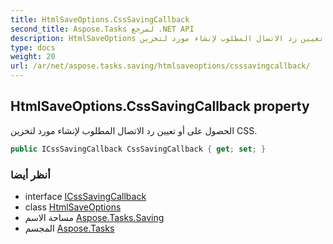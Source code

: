 ```yaml
---
title: HtmlSaveOptions.CssSavingCallback
second_title: Aspose.Tasks لمرجع .NET API
description: HtmlSaveOptions ملكية. الحصول على أو تعيين رد الاتصال المطلوب لإنشاء مورد لتخزين CSS.
type: docs
weight: 20
url: /ar/net/aspose.tasks.saving/htmlsaveoptions/csssavingcallback/
---
```

## HtmlSaveOptions.CssSavingCallback property

الحصول على أو تعيين رد الاتصال المطلوب لإنشاء مورد لتخزين CSS.

```csharp
public ICssSavingCallback CssSavingCallback { get; set; }
```

### أنظر أيضا

* interface [ICssSavingCallback](../../../aspose.tasks/icsssavingcallback/)
* class [HtmlSaveOptions](../)
* مساحة الاسم [Aspose.Tasks.Saving](../../htmlsaveoptions/)
* المجسم [Aspose.Tasks](../../../)


